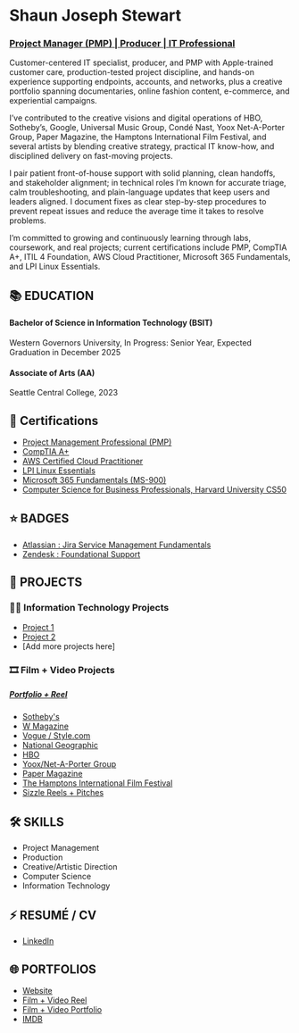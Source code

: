 # Shaun Joseph Stewart 
### [Project Manager (PMP) | Producer | IT Professional](http://www.linkedin.com/in/shaunjosephstewart)

Customer-centered IT specialist, producer, and PMP with Apple-trained customer care, production-tested project discipline, and hands-on experience supporting endpoints, accounts, and networks, plus a creative portfolio spanning documentaries, online fashion content, e-commerce, and experiential campaigns. 

I’ve contributed to the creative visions and digital operations of HBO, Sotheby’s, Google, Universal Music Group, Condé Nast, Yoox Net-A-Porter Group, Paper Magazine, the Hamptons International Film Festival, and several artists by blending creative strategy, practical IT know-how, and disciplined delivery on fast-moving projects. 

I pair patient front-of-house support with solid planning, clean handoffs, and stakeholder alignment; in technical roles I’m known for accurate triage, calm troubleshooting, and plain-language updates that keep users and leaders aligned. I document fixes as clear step-by-step procedures to prevent repeat issues and reduce the average time it takes to resolve problems.

I’m committed to growing and continuously learning through labs, coursework, and real projects; current certifications include PMP, CompTIA A+, ITIL 4 Foundation, AWS Cloud Practitioner, Microsoft 365 Fundamentals, and LPI Linux Essentials.



## 📚 EDUCATION

#### Bachelor of Science in Information Technology (BSIT)
Western Governors University, In Progress: Senior Year, Expected Graduation in December 2025

#### Associate of Arts (AA)
Seattle Central College, 2023



## 📜 Certifications

-  [Project Management Professional (PMP)](https://www.credly.com/badges/96b9bd60-9e60-40ba-950c-55433c63a4d0/public_url)
-  [CompTIA A+](https://www.credly.com/badges/cc51fc4b-cf2d-4d7b-8b79-a4f26e17b57f/linked_in_profile)
-  [AWS Certified Cloud Practitioner](https://www.credly.com/badges/160256c3-c7ac-4ad5-accf-6de5ae7cf4d2/linked_in_profile)
-  [LPI Linux Essentials](https://www.credly.com/badges/cad1596b-6f50-4b72-b575-f90bcb03b1db/linked_in_profile)
-  [Microsoft 365 Fundamentals (MS-900)](https://learn.microsoft.com/en-us/users/shaunjosephstewart-8076/credentials/2838c3e084e12475)
-  [Computer Science for Business Professionals, Harvard University CS50](https://certificates.cs50.io/954ec01c-cf18-486e-97a2-da8fba59bc1d)



## ⭐ BADGES

-  [Atlassian : Jira Service Management Fundamentals](https://university.atlassian.com/student/award/m48Mrzu7ZXr4Mt93WuzJwwXN)
-  [Zendesk : Foundational Support](https://www.credly.com/badges/ffc2aa0c-4a03-48f7-a853-e263ef754b78)



## 💼 PROJECTS

### 👨‍💻 Information Technology Projects
- [Project 1](#)
- [Project 2](#)
- [Add more projects here]

### 🎞  Film + Video Projects
##### [Portfolio + Reel](http://shaunjosephstewart.com)
- [Sotheby's](https://www.youtube.com/watch?v=MfxGx9C8iu8&list=PL8-y-WpfGSQuuY657by64SuF-EmZtXHkD&pp=gAQB)
- [W Magazine](https://www.youtube.com/watch?v=qzefjYxAKCE&list=PL8-y-WpfGSQsETpU9ryJoBWL7EaDk9Vtn&pp=gAQB)
- [Vogue / Style.com](https://www.youtube.com/watch?v=mSJxWpFhESc&list=PL8-y-WpfGSQuKub2sWjAWT-ppyo-pDF0z&pp=gAQB0gcJCaIEOCosWNin)
- [National Geographic](https://www.youtube.com/watch?v=ppHBvpTHqs0&list=PL8-y-WpfGSQttqsbRhrcMD1iAU4x3uYYz&pp=gAQB0gcJCaIEOCosWNin)
- [HBO](https://www.youtube.com/watch?v=dFTJhFiY6iU&list=PL8-y-WpfGSQuVSNv4FS1icnheOWNRqKkn&pp=gAQB0gcJCaIEOCosWNin)
- [Yoox/Net-A-Porter Group](https://www.youtube.com/watch?v=HmCbSlcGd4E&list=PL8-y-WpfGSQsgqh-Rz8hsbg33HFoUQd0Z&pp=gAQB)
- [Paper Magazine](https://www.youtube.com/watch?v=T9DZL0B12Yk&list=PL8-y-WpfGSQv5nHmSHdQqwFYW_r5q6ZYN&pp=gAQB)
- [The Hamptons International Film Festival](https://www.youtube.com/watch?v=wyTTdzwJ9Ek&list=PL8-y-WpfGSQta-8ULyW_0xAN9DoErB7-i&pp=gAQB)
- [Sizzle Reels + Pitches](https://www.youtube.com/watch?v=MfxGx9C8iu8&list=PL8-y-WpfGSQsY7yVKzVfiCBKJRIhswc7H&pp=gAQB)



## 🛠️ SKILLS

- Project Management
- Production
- Creative/Artistic Direction
- Computer Science
- Information Technology



## ⚡ RESUMÉ / CV

- [LinkedIn](https://www.linkedin.com/in/shaunjosephstewart/)



## 🌐 PORTFOLIOS
- [Website](http://shaunjosephstewart.com)
- [Film + Video Reel](https://www.youtube.com/watch?v=k9BX95vbzd0)
- [Film + Video Portfolio](https://www.youtube.com/@shaunjosephstewart/playlists)
- [IMDB](https://www.imdb.com/name/nm10025509/)


<!--
**shaunjosephstewart/shaunjosephstewart** is a ✨ _special_ ✨ repository because its `README.md` (this file) appears on your GitHub profile.

Here are some ideas to get you started:

- 🔭 I’m currently working on ...
- 🌱 I’m currently learning ...
- 👯 I’m looking to collaborate on ...
- 🤔 I’m looking for help with ...
- 💬 Ask me about ...
- 📫 How to reach me: ...
- 😄 Pronouns: ...
- ⚡ Fun fact: ...
-->
